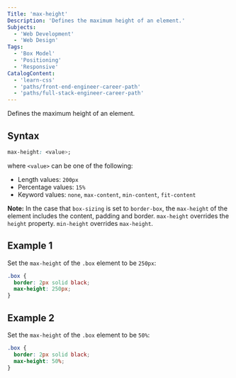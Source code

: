 ```yaml
---
Title: 'max-height'
Description: 'Defines the maximum height of an element.'
Subjects:
  - 'Web Development'
  - 'Web Design'
Tags:
  - 'Box Model'
  - 'Positioning'
  - 'Responsive'
CatalogContent:
  - 'learn-css'
  - 'paths/front-end-engineer-career-path'
  - 'paths/full-stack-engineer-career-path'
---
```


Defines the maximum height of an element.

## Syntax

```css
max-height: <value>;
```

where `<value>` can be one of the following:

- Length values: `200px`
- Percentage values: `15%`
- Keyword values: `none`, `max-content`, `min-content`, `fit-content`

**Note:** In the case that `box-sizing` is set to `border-box`, the `max-height` of the element includes the content, padding and border. `max-height` overrides the `height` property. `min-height` overrides `max-height`.

## Example 1

Set the `max-height` of the `.box` element to be `250px`:

```css
.box {
  border: 2px solid black;
  max-height: 250px;
}
```

## Example 2

Set the `max-height` of the `.box` element to be `50%`:

```css
.box {
  border: 2px solid black;
  max-height: 50%;
}
```
